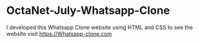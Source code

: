 # OctaNet-July-Whatsapp-Clone
I  developed this Whatsapp Clone website using HTML and CSS to see the website visit https://Whatsapp-clone.com
